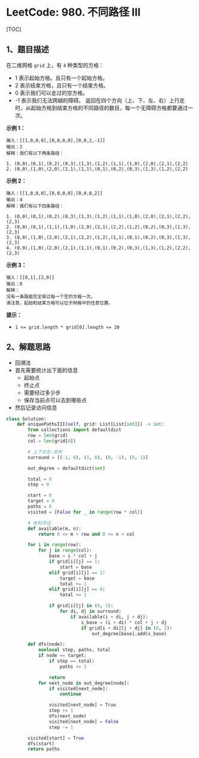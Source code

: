 # LeetCode: 980. 不同路径 III

[TOC]

## 1、题目描述

在二维网格 `grid` 上，有 `4` 种类型的方格：

- 1 表示起始方格。且只有一个起始方格。
- 2 表示结束方格，且只有一个结束方格。
- 0 表示我们可以走过的空方格。
- -1 表示我们无法跨越的障碍。
  返回在四个方向（上、下、左、右）上行走时，从起始方格到结束方格的不同路径的数目，每一个无障碍方格都要通过一次。

 

**示例 1：**

```
输入：[[1,0,0,0],[0,0,0,0],[0,0,2,-1]]
输出：2
解释：我们有以下两条路径：

1. (0,0),(0,1),(0,2),(0,3),(1,3),(1,2),(1,1),(1,0),(2,0),(2,1),(2,2)
2. (0,0),(1,0),(2,0),(2,1),(1,1),(0,1),(0,2),(0,3),(1,3),(1,2),(2,2)
```

**示例 2：**

```
输入：[[1,0,0,0],[0,0,0,0],[0,0,0,2]]
输出：4
解释：我们有以下四条路径： 

1. (0,0),(0,1),(0,2),(0,3),(1,3),(1,2),(1,1),(1,0),(2,0),(2,1),(2,2),(2,3)
2. (0,0),(0,1),(1,1),(1,0),(2,0),(2,1),(2,2),(1,2),(0,2),(0,3),(1,3),(2,3)
3. (0,0),(1,0),(2,0),(2,1),(2,2),(1,2),(1,1),(0,1),(0,2),(0,3),(1,3),(2,3)
4. (0,0),(1,0),(2,0),(2,1),(1,1),(0,1),(0,2),(0,3),(1,3),(1,2),(2,2),(2,3)

```



**示例 3：**

```
输入：[[0,1],[2,0]]
输出：0
解释：
没有一条路能完全穿过每一个空的方格一次。
请注意，起始和结束方格可以位于网格中的任意位置。
```

**提示：**

- `1 <= grid.length * grid[0].length <= 20`




## 2、解题思路

- 回溯法
- 首先需要统计出下面的信息
  - 起始点
  - 终止点
  - 需要经过多少步
  - 保存当前点可以去到哪些点
- 然后记录访问信息



```python
class Solution:
    def uniquePathsIII(self, grid: List[List[int]]) -> int:
        from collections import defaultdict
        row = len(grid)
        col = len(grid[0])

        # 上下左右-坐标
        surround = [(-1, 0), (1, 0), (0, -1), (0, 1)]

        out_degree = defaultdict(set)

        total = 0
        step = 0

        start = 0
        target = 0
        paths = 0
        visited = [False for _ in range(row * col)]

        # 坐标验证
        def available(m, n):
            return 0 <= m < row and 0 <= n < col

        for i in range(row):
            for j in range(col):
                base = i * col + j
                if grid[i][j] == 1:
                    start = base
                elif grid[i][j] == 2:
                    target = base
                    total += 1
                elif grid[i][j] == 0:
                    total += 1

                if grid[i][j] in (0, 1):
                    for di, dj in surround:
                        if available(i + di, j + dj):
                            s_base = (i + di) * col + j + dj
                            if grid[i + di][j + dj] in (0, 2):
                                out_degree[base].add(s_base)

        def dfs(node):
            nonlocal step, paths, total
            if node == target:
                if step == total:
                    paths += 1

                return
            for next_node in out_degree[node]:
                if visited[next_node]:
                    continue

                visited[next_node] = True
                step += 1
                dfs(next_node)
                visited[next_node] = False
                step -= 1

        visited[start] = True
        dfs(start)
        return paths
```

